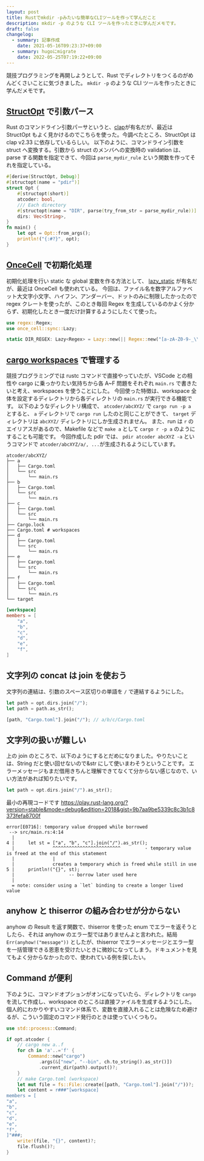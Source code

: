 ```yaml
---
layout: post
title: Rustでmkdir -pみたいな簡単なCLIツールを作って学んだこと
description: mkdir -p のような CLI ツールを作ったときに学んだメモです。
draft: false
changelog:
  - summary: 記事作成
    date: 2021-05-16T09:23:37+09:00
  - summary: hugoにmigrate
    date: 2022-05-25T07:19:22+09:00
---
```


競技プログラミングを再開しようとして、Rust でディレクトリをつくるのがめんどくさいことに気づきました。 `mkdir -p` のような CLI ツールを作ったときに学んだメモです。

## [StructOpt](https://github.com/TeXitoi/structopt) で引数パース

Rust のコマンドライン引数パーサというと、[clap](https://github.com/clap-rs/clap)が有名だが、最近は StructOpt もよく見かけるのでこちらを使った。今調べたところ、StructOpt は clap v2.33 に依存しているらしい。
以下のように、コマンドライン引数を struct へ変換する。引数から struct のメンバへの変換時の validation は、parse する関数を指定できて、今回は `parse_mydir_rule` という関数を作ってそれを指定している。

```rust:main.rs
#[derive(StructOpt, Debug)]
#[structopt(name = "pdir")]
struct Opt {
    #[structopt(short)]
    atcoder: bool,
    /// Each directory
    #[structopt(name = "DIR", parse(try_from_str = parse_mydir_rule))]
    dirs: Vec<String>,
}
fn main() {
    let opt = Opt::from_args();
    println!("{:#?}", opt);
}
```

## [OnceCell](https://github.com/matklad/once_cell) で初期化処理

初期化処理を行い static な global 変数を作る方法として、 [lazy_static](https://github.com/rust-lang-nursery/lazy-static.rs) が有名だが、最近は OnceCell も使われている。
今回は、ファイル名を数字アルファベット大文字小文字、ハイフン、アンダーバー、ドットのみに制限したかったので regex クレートを使ったが、このとき毎回 Regex を生成しているのかよく分からず、初期化したとき一度だけ計算するようにしたくて使った。

```rust:main.rs
use regex::Regex;
use once_cell::sync::Lazy;

static DIR_REGEX: Lazy<Regex> = Lazy::new(|| Regex::new("[a-zA-Z0-9-_\\.]+").unwrap());
```

## [cargo workspaces](https://doc.rust-jp.rs/book-ja/ch14-03-cargo-workspaces.html) で管理する

競技プログラミングでは rustc コマンドで直接やっていたが、VSCode との相性や cargo に乗っかりたい気持ちから各 A~F 問題をそれぞれ `main.rs` で書きたいと考え、workspaces を使うことにした。
今回使った特徴は、workspace 全体を設定するディレクトリから各ディレクトリの `main.rs` が実行できる機能です。
以下のようなディレクトリ構成で、 `atcoder/abcXYZ/` で `cargo run -p a` とすると、 `a` ディレクトリで `cargo run` したのと同じことができて、 `target` ディレクトリは `abcXYZ/` ディレクトリにしか生成されません。
また、run は `r` のエイリアスがあるので、Makefile などで `make a` として `cargo r -p a` のようにすることも可能です。
今回作成した pdir では、 `pdir atcoder abcXYZ -a` というコマンドで `atcoder/abcXYZ/a/, ...`が生成されるようにしています。

```shell
atcoder/abcXYZ/
├── a
│   ├── Cargo.toml
│   └── src
│       └── main.rs
├── b
│   ├── Cargo.toml
│   └── src
│       └── main.rs
├── c
│   ├── Cargo.toml
│   └── src
│       └── main.rs
├── Cargo.lock
├── Cargo.toml # workspaces
├── d
│   ├── Cargo.toml
│   └── src
│       └── main.rs
├── e
│   ├── Cargo.toml
│   └── src
│       └── main.rs
├── f
│   ├── Cargo.toml
│   └── src
│       └── main.rs
└── target
```

```toml:Cargo.toml
[workspace]
members = [
    "a",
    "b",
    "c",
    "d",
    "e",
    "f",
]
```

## 文字列の concat は join を使おう

文字列の連結は、引数のスペース区切りの単語を `/` で連結するようにした。

```rust
let path = opt.dirs.join("/");
let path = path.as_str();

[path, "Cargo.toml"].join("/"); // a/b/c/Cargo.toml
```

## 文字列の扱いが難しい

上の join のところで、以下のようにするとだめになりました。やりたいことは、String だと使い回せないので&str にして使いまわそうということです。
エラーメッセージもまだ借用きちんと理解できてなくて分からない感じなので、いい方法があれば知りたいです。

```rust
let path = opt.dirs.join("/").as_str();
```

最小の再現コードです
https://play.rust-lang.org/?version=stable&mode=debug&edition=2018&gist=9b7aa9be5339c8c3b1c8373fefa8700f

```text
error[E0716]: temporary value dropped while borrowed
 --> src/main.rs:4:14
  |
4 |     let st = ["a", "b", "c"].join("/").as_str();
  |              ^^^^^^^^^^^^^^^^^^^^^^^^^         - temporary value is freed at the end of this statement
  |              |
  |              creates a temporary which is freed while still in use
5 |     println!("{}", st);
  |                    -- borrow later used here
  |
  = note: consider using a `let` binding to create a longer lived value
```

## anyhow と thiserror の組み合わせが分からない

anyhow の Result を返す関数で、thiserror を使った enum でエラーを返そうとしたら、それは anyhow のエラー型ではありませんよと言われた。結局 `Err(anyhow!("message"))` としたが、thiserror でエラーメッセージとエラー型を一括管理できる恩恵を受けたいときに微妙になってしまう。ドキュメントを見てもよく分からなかったので、使われている例を探したい。

## Command が便利

下のように、コマンドオプションがオンになっていたら、ディレクトリを `cargo` を流して作成し、workspace のところは直接ファイルを生成するようにした。個人的にわかりやすいコマンド体系で、変数を直接入れることは危険なため避けるが、こういう固定のコマンド発行のときは使っていくつもり。

```rust:main.rs
use std::process::Command;

if opt.atcoder {
    // cargo new a..f
    for ch in 'a'..='f' {
        Command::new("cargo")
            .args(&["new", "--bin", ch.to_string().as_str()])
            .current_dir(path).output()?;
    }
    // make Cargo.toml (workspace)
    let mut file = fs::File::create([path, "Cargo.toml"].join("/"))?;
    let content = r###"[workspace]
members = [
"a",
"b",
"c",
"d",
"e",
"f",
]"###;
    write!(file, "{}", content)?;
    file.flush()?;
}
```
